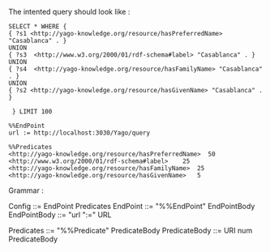 The intented query should look like :

```SPARQL
SELECT * WHERE { 
{ ?s1 <http://yago-knowledge.org/resource/hasPreferredName> "Casablanca" . } 
UNION 
{ ?s3  <http://www.w3.org/2000/01/rdf-schema#label> "Casablanca" . } 
UNION 
{ ?s4  <http://yago-knowledge.org/resource/hasFamilyName> "Casablanca" . } 
UNION 
{ ?s2 <http://yago-knowledge.org/resource/hasGivenName> "Casablanca" . }

 } LIMIT 100
```
 
```
%%EndPoint
url := http://localhost:3030/Yago/query
 
%%Predicates
<http://yago-knowledge.org/resource/hasPreferredName>  50
<http://www.w3.org/2000/01/rdf-schema#label>	25
<http://yago-knowledge.org/resource/hasFamilyName>	25
<http://yago-knowledge.org/resource/hasGivenName>	5
```

Grammar :

Config ::= EndPoint Predicates
EndPoint ::= "%%EndPoint" EndPointBody 
EndPointBody ::= "url ":=" URL

Predicates ::= "%%Predicate" PredicateBody
PredicateBody ::= URI num PredicateBody